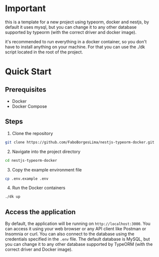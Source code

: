 # Important

this is a template for a new project using typeorm, docker and nestjs, by default it uses mysql, but you can change it to any other database supported by typeorm (with the correct driver and docker image).

it's recommended to run everything in a docker container, so you don't have to install anything on your machine. For that you can use the ./dk script located in the root of the project.

# Quick Start

## Prerequisites

- Docker
- Docker Compose

## Steps

1. Clone the repository

```bash
git clone https://github.com/FaboBorgesLima/nestjs-typeorm-docker.git
```

2. Navigate into the project directory

```bash
cd nestjs-typeorm-docker
```

3. Copy the example environment file

```bash
cp .env.example .env
```

4. Run the Docker containers

```bash
./dk up
```

## Access the application

By default, the application will be running on `http://localhost:3000`. You can access it using your web browser or any API client like Postman or Insomnia or curl.
You can also connect to the database using the credentials specified in the `.env` file.
The default database is MySQL, but you can change it to any other database supported by TypeORM (with the correct driver and Docker image).
